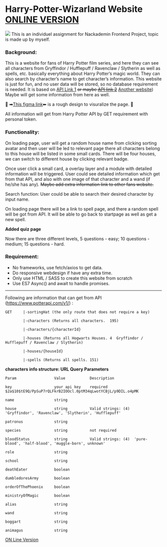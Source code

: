 # Harry-Potter-Wizarland Website [ONLINE VERSION](https://shanmi.se/wizarland/index.html)
![](img/frontpage.gif)
This is an individuel assignment for Nackademin Frontend Project, topic is made up by myself. 

### Background:
This is a website for fans of Harry Potter film series, and here they can see all characters from Gryffindor / Hufflepuff / Ravenclaw / Slytherin as well as spells, etc. basically everything about Harry Potter’s magic world. They can also search by character’s name to get character’s information. This website is just for fun, and no user data will be stored, so no database requirement is needed. It is based on [API Link 1](https://www.potterapi.com/v1/) ~~or maybe [API link 2](https://hp-api.herokuapp.com/)~~ [Another website](https://www.wizardingworld.com/discover/films)) Maybe will get some information from here as well.

🌟 ➡[This figma link](https://www.figma.com/file/Aw0kz9EIwQ3sLLlBpNGe2P/Harry-Potter?node-id=0%3A1)⬅ is a rough design to visuralize the page. 🌟

All information will get from Harry Potter API by GET requirement with personal token.

### Functionality: 
On loading page, user will get a random house name from clicking sorting avatar and then user will be led to relevant page there all characters belong to this house will be listed in some small cards. There will be four houses, we can switch to different house by clicking relevant badge.

Once user click a small card, a overlay layer and a module with detailed information will be triggered. User could see detailed information which get from that API, and also with one image of that character and a wand (if he/she has any). ~~Maybe add extra information link to other fans website.~~

Search function: User could be able to search their desired character by input name.

On loading page there will be a link to spell page, and there a random spell will be got from API. It will be able to go back to startpage as well as get a new spell.

**Added quiz page**

Now there are three different levels, 5 questions - easy; 10 questions - medium; 15 questions - hard.

### Requirement:
- No frameworks, use fetch/axios to get data.
- Do responsive webdesign if have any extra time.
- Only use HTML / SASS to create this website from scratch
- Use ES7 Async() and await to handle promises.
---
Following are information that can get from API (https://www.potterapi.com/v1/) :
```
GET     |-sortingHat (the only route that does not require a key)

        |-characters (Returns all characters.  195)

        |-characters/{characterId}

        |-houses (Returns all Hogwarts Houses. 4  Gryffindor / Hufflepuff / Ravenclaw / Slytherin)

        |-houses/{houseId}

        |-spells (Returns all spells. 151)
```
**characters info structure: URL Query Parameters**
```
Param                 Value           Description

key                   your api key    required   $2a$10$tE9Q/PpSuP7rQLFkrB2IOOcl.0ptM34qLwotYCBjL/p9DIL.o4pMK

name                  string      

house                 string          Valid strings: (4)  'Gryffindor', 'Ravenclaw', 'Slytherin', 'Hufflepuff'

patronus              string

species               string          not required

bloodStatus           string          Valid strings: (4)  'pure-blood', 'half-blood', 'muggle-born', unknown' 

role                  string

school                string

deathEater            boolean

dumbledoresArmy       boolean

orderOfThePhoenix     boolean

ministryOfMagic       boolean

alias                 string

wand                  string

boggart               string

animagus              string

```

[ON Line Version](https://shanmi.se/wizarland/)
